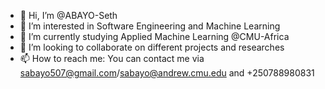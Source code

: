 - 👋 Hi, I’m @ABAYO-Seth
- 👀 I’m interested in Software Engineering and Machine Learning
- 🌱 I’m currently studying Applied Machine Learning @CMU-Africa
- 💞️ I’m looking to collaborate on different projects and researches 
- 📫 How to reach me: You can contact me via sabayo507@gmail.com/sabayo@andrew.cmu.edu and +250788980831

<!---
ABAYO-Seth/ABAYO-Seth is a ✨ special ✨ repository because its `README.md` (this file) appears on your GitHub profile.
You can click the Preview link to take a look at your changes.
--->
